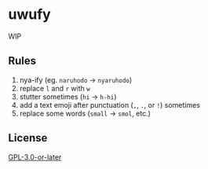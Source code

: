 # uwufy
WIP

## Rules
1. nya-ify (eg. `naruhodo` -> `nyaruhodo`)
2. replace `l` and `r` with `w`
3. stutter sometimes (`hi` -> `h-hi`)
4. add a text emoji after punctuation (`,`, `.`, or `!`) sometimes
5. replace some words (`small` -> `smol`, etc.)

## License
[GPL-3.0-or-later](./LICENSE)
